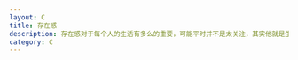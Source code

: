 ```yaml
---
layout: C
title: 存在感
description: 存在感对于每个人的生活有多么的重要，可能平时并不是太关注，其实他就是生活的全部
category: C
---
```






[w66g]:    https://w66g.github.io  "w66g"
